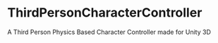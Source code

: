 # ThirdPersonCharacterController
A Third Person Physics Based Character Controller made for Unity 3D
